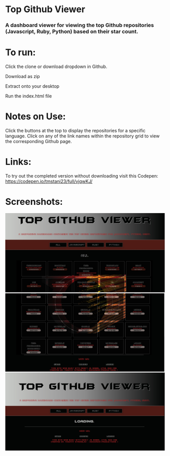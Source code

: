 # Top Github Viewer

### A dashboard viewer for viewing the top Github repositories (Javascript, Ruby, Python) based on their star count.

# To run:

Click the clone or download dropdown in Github.

Download as zip

Extract onto your desktop

Run the index.html file

# Notes on Use:

Click the buttons at the top to display the repositories for a specific language.
Click on any of the link names within the repository grid to view the corresponding Github page.

# Links:

To try out the completed version without downloading visit this Codepen: 
https://codepen.io/tmstani23/full/vjqwKJ/


# Screenshots:
![Alt text](https://raw.githubusercontent.com/tmstani23/Top-Github-Viewer/Development/img/ss1.jpg)
![Alt text](https://raw.githubusercontent.com/tmstani23/Top-Github-Viewer/Development/img/ss2.jpg)
![Alt text](https://raw.githubusercontent.com/tmstani23/Top-Github-Viewer/Development/img/ss3.jpg)
